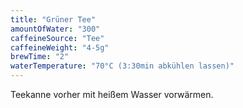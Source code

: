 ```yaml
---
title: "Grüner Tee"
amountOfWater: "300"
caffeineSource: "Tee"
caffeineWeight: "4-5g"
brewTime: "2"
waterTemperature: "70°C (3:30min abkühlen lassen)"
---
```


Teekanne vorher mit heißem Wasser vorwärmen.
